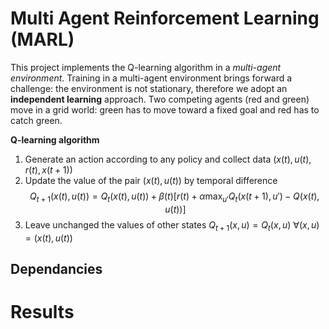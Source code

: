 # Multi Agent Reinforcement Learning (MARL)
This project implements the Q-learning algorithm in a *multi-agent environment*. Training in a multi-agent environment brings forward a challenge: the environment is not stationary, therefore we adopt an **independent learning** approach. Two competing agents (red and green) move in a grid world: green has to move toward a fixed goal and red has to catch green.  


**Q-learning algorithm**
1) Generate an action according to any policy and collect data $(x(t), u(t), r(t), x(t+1))$
2) Update the value of the pair $(x(t), u(t))$ by temporal difference $$Q_{t+1}(x(t), u(t)) = Q_{t}(x(t), u(t)) + \beta(t)[r(t) + \alpha \max_{u'} Q_t (x(t+1), u') - Q(x(t), u(t))] $$
3) Leave unchanged the values of other states $Q_{t+1}(x, u) = Q_t(x,u)$ $\forall(x,u) \!= (x(t), u(t))$

## Dependancies 

# Results 
